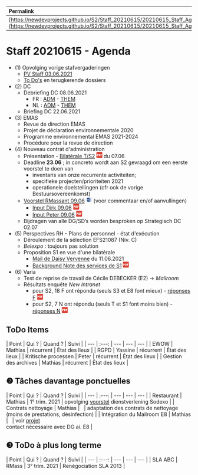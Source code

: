 <link rel="stylesheet" href="https://newdevprojects.github.io/S2/S2.css">
<link rel="stylesheet" href="S2.css">

&nbsp;

| Permalink |
| :--- |
| [https://newdevprojects.github.io/S2/Staff_20210615/20210615_Staff_Agenda.html](https://newdevprojects.github.io/S2/Staff_20210615/20210615_Staff_Agenda.html) | 

# Staff 20210615 - Agenda

* (1) Opvolging vorige stafvergaderingen
	* [PV Staff 03.06.2021](http://simp.ly/p/jR9RVB)
	* [To Do's](#todo) en terugkerende dossiers
* (2) DC 
	* Debriefing DC 08.06.2021
		* FR : [ADM](https://newdevprojects.github.io/S2/Staff/20210608_Adm_FR.pdf) - [THEM](https://newdevprojects.github.io/S2/Staff/20210608_Them_FR.pdf)
		* NL : [ADM](https://newdevprojects.github.io/S2/Staff/20210608_Adm_NL.pdf) - [THEM](https://newdevprojects.github.io/S2/Staff/20210608_Them_NL.pdf)
	* Briefing DC 22.06.2021
* (3) EMAS
	* Revue de direction EMAS
	* Projet de déclaration environnementale 2020
	* Programme environnemental EMAS 2021-2024
	* Procédure pour la revue de direction
* (4) Nouveau contrat d'administration
	* Présentation - [Bilatérale T/S2](PPT_Bilaterale_T_S2_20210607.pdf) ![](pdf.png) du 07.06
	* Deadline <b>23.06</b> ; in concreto wordt aan S2 gevraagd om een eerste voorstel te doen van
		* inventaris van onze recurrente activiteiten;
		* specifieke projecten/prioriteiten 2021
		* operationele doelstellingen (cfr ook de vorige Bestuursovereenkomst)
	* [Voorstel RMassant 09.06](https://docs.google.com/document/d/1YMiqQFmdso7zpVX-wKl_-PcjTrrAGy2Lt9i7NB1Z1dE/edit?usp=sharing) ![](word.jpg) (voor commentaar en/of aanvullingen)
		* [Input Dirk 09.06](Input_Dirk_Strategie_contrat_adm_20210609.pdf) ![](pdf.png)
		* [Input Peter 09.06](Input_Peter_Strategie_contrat_adm_20210609.pdf) ![](pdf.png)
	* Bijdragen van alle DG/SD’s worden besproken op Strategisch DC 02.07
* (5) Perspectives RH - Plans de personnel - état d'exécution
	* Déroulement de la sélection EFS21087 (Niv. C)
	* *Belexpo* : toujours pas solution
	* Proposition S1 en vue d'une bilatérale
		* [Mail de Daisy Vervenne](Reponse_S1_Note_PrioritesS2.md) du 11.06.2021
		* [Background Note des services de S1](NoteS1_20210611.pdf) ![](pdf.png)
* (6) Varia
	* Test de reprise de travail de Cécile DEBECKER (E2) &rarr; *Mailroom*
	* Résultats enquête *New Intranet* 
		* pour S2, 18 F ont répondu (seuls S3 et E8 font mieux) - [réponses F](FR_enquete_intranet.pdf) ![](pdf.png) 
		* pour S2, 7 N ont répondu (seuls T et S1 font moins bien) - [réponses N](NL_enquete_intranet.pdf) ![](pdf.png)

<a name="todo"> </a>

## ToDo Items

| Point | Qui ? | Quand ? | Suivi |
| --- | :---: | --- | --- | --- |
| EWOW | Mathias | récurrent | &Eacute;tat des lieux |
| RGPD | Yassine | récurrent | &Eacute;tat des lieux |
| Kritische processen | Peter | récurrent | &Eacute;tat des lieux |
| Gestion des archives | Mathias | récurrent | &Eacute;tat des lieux |

## &#10103; Tâches davantage ponctuelles

| Point | Qui ? | Quand ? | Suivi |
| --- | :---: | --- | --- | --- |
| Restaurant | Mathias | 1° trim. 2021 | opvolging [voorstel](https://newdevprojects.github.io/S2/Staff_20210107/20210107_Sodexo_aangepaste_werking.pdf) dienstverlening Sodexo |
| Contrats nettoyage | Mathias | &nbsp; | adaptation des contrats de nettoyage (moins de prestations, désinfection) |
| Intégration du Mailroom E8 | Mathias | &nbsp; | voir [projet](https://newdevprojects.github.io/S2/Staff_20210204/Nota_verzendingsdienst_E8.pdf)<br>contact nécessaire avec DG ai. E8 |

## &#10104; ToDo à plus long terme

| Point | Qui ? | Quand ? | Suivi |
| --- | :---: | --- | --- | --- |
| SLA ABC | RMass | 3° trim. 2021 | Renégociation SLA 2013 |
